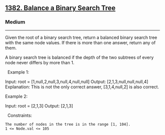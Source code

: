 <h2><a href="https://leetcode.com/problems/balance-a-binary-search-tree/">1382. Balance a Binary Search Tree</a></h2><h3>Medium</h3><hr>Given the root of a binary search tree, return a balanced binary search tree with the same node values. If there is more than one answer, return any of them.

A binary search tree is balanced if the depth of the two subtrees of every node never differs by more than 1.

 
Example 1:

Input: root = [1,null,2,null,3,null,4,null,null]
Output: [2,1,3,null,null,null,4]
Explanation: This is not the only correct answer, [3,1,4,null,2] is also correct.


Example 2:

Input: root = [2,1,3]
Output: [2,1,3]


 
Constraints:


	The number of nodes in the tree is in the range [1, 104].
	1 <= Node.val <= 105

